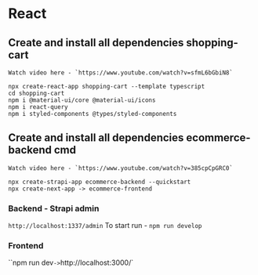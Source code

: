 # React

## Create and install all dependencies shopping-cart
```
Watch video here - `https://www.youtube.com/watch?v=sfmL6bGbiN8`

npx create-react-app shopping-cart --template typescript
cd shopping-cart
npm i @material-ui/core @material-ui/icons
npm i react-query
npm i styled-components @types/styled-components
```

## Create and install all dependencies ecommerce-backend cmd
```
Watch video here - `https://www.youtube.com/watch?v=385cpCpGRC0`

npx create-strapi-app ecommerce-backend --quickstart
npx create-next-app -> ecommerce-frontend
```
### Backend - Strapi admin
`http://localhost:1337/admin`
To start run - `npm run develop`

### Frontend
``npm run dev` -> `http://localhost:3000/`
